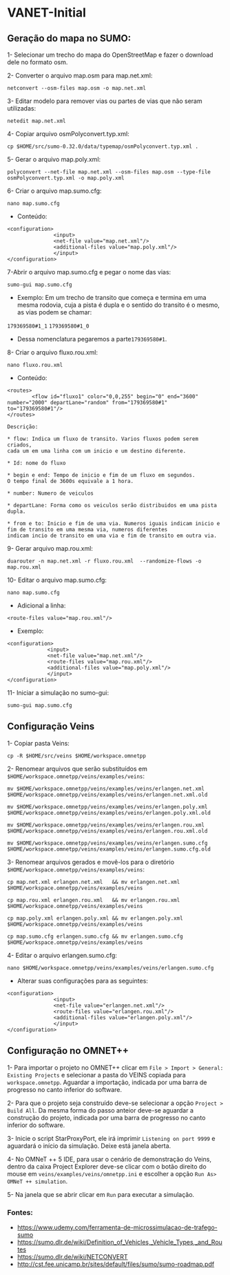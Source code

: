 # VANET-Initial

## Geração do mapa no SUMO:


1- Selecionar um trecho do mapa do OpenStreetMap e fazer o download dele no formato osm.

2- Converter o arquivo map.osm para map.net.xml:

`netconvert --osm-files map.osm -o map.net.xml`

3- Editar modelo para remover vias ou partes de vias que não seram utilizadas:

`netedit map.net.xml`

4- Copiar arquivo osmPolyconvert.typ.xml:

`cp $HOME/src/sumo-0.32.0/data/typemap/osmPolyconvert.typ.xml .`

5- Gerar o arquivo map.poly.xml:

`polyconvert --net-file map.net.xml --osm-files map.osm --type-file osmPolyconvert.typ.xml -o map.poly.xml`

6- Criar o arquivo map.sumo.cfg:

`nano map.sumo.cfg`

* Conteúdo:

```
<configuration>
               <input>
               <net-file value="map.net.xml"/>
               <additional-files value="map.poly.xml"/>
               </input>
</configuration>

```

7-Abrir o arquivo map.sumo.cfg e pegar o nome das vias:

`sumo-gui map.sumo.cfg`

* Exemplo: Em um trecho de transito que começa e termina em uma mesma rodovia, cuja a pista é dupla e o sentido do transito é o mesmo, as vias podem se chamar:

`179369580#1_1`
`179369580#1_0`

* Dessa nomenclatura pegaremos a parte`179369580#1`.

8- Criar o arquivo  fluxo.rou.xml:

`nano fluxo.rou.xml`

* Conteúdo:

```
<routes>
        <flow id="fluxo1" color="0,0,255" begin="0" end="3600" number="2000" departLane="random" from="179369580#1" to="179369580#1"/>
</routes>
```

```
Descrição:

* flow: Indica um fluxo de transito. Varios fluxos podem serem criados, 
cada um em uma linha com um inicio e um destino diferente.

* Id: nome do fluxo

* begin e end: Tempo de inicio e fim de um fluxo em segundos. 
O tempo final de 3600s equivale a 1 hora.

* number: Numero de veiculos

* departLane: Forma como os veiculos serão distribuidos em uma pista dupla.

* from e to: Inicio e fim de uma via. Numeros iguais indicam inicio e 
fim de transito em uma mesma via, numeros diferentes 
indicam incio de transito em uma via e fim de transito em outra via.
```

9- Gerar arquivo map.rou.xml:

`duarouter -n map.net.xml -r fluxo.rou.xml  --randomize-flows -o map.rou.xml`

10- Editar o arquivo map.sumo.cfg:

`nano map.sumo.cfg`

* Adicional a linha:  

```
<route-files value="map.rou.xml"/>
```

* Exemplo:

```
<configuration>
             <input>
             <net-file value="map.net.xml"/>
             <route-files value="map.rou.xml"/>
             <additional-files value="map.poly.xml"/>
             </input>
</configuration>
```


11- Iniciar a simulação no sumo-gui:

`sumo-gui map.sumo.cfg`


## Configuração Veins

1- Copiar pasta Veins:

`cp -R $HOME/src/veins $HOME/workspace.omnetpp`

2- Renomear arquivos que serão substituídos em `$HOME/workspace.omnetpp/veins/examples/veins`:

`mv $HOME/workspace.omnetpp/veins/examples/veins/erlangen.net.xml   $HOME/workspace.omnetpp/veins/examples/veins/erlangen.net.xml.old`

`mv $HOME/workspace.omnetpp/veins/examples/veins/erlangen.poly.xml  $HOME/workspace.omnetpp/veins/examples/veins/erlangen.poly.xml.old`

`mv $HOME/workspace.omnetpp/veins/examples/veins/erlangen.rou.xml   $HOME/workspace.omnetpp/veins/examples/veins/erlangen.rou.xml.old`

`mv $HOME/workspace.omnetpp/veins/examples/veins/erlangen.sumo.cfg   $HOME/workspace.omnetpp/veins/examples/veins/erlangen.sumo.cfg.old`

3- Renomear arquivos gerados e movê-los para o diretório `$HOME/workspace.omnetpp/veins/examples/veins`:

`cp map.net.xml erlangen.net.xml   && mv erlangen.net.xml $HOME/workspace.omnetpp/veins/examples/veins`

`cp map.rou.xml erlangen.rou.xml   && mv erlangen.rou.xml $HOME/workspace.omnetpp/veins/examples/veins`

`cp map.poly.xml erlangen.poly.xml && mv erlangen.poly.xml $HOME/workspace.omnetpp/veins/examples/veins`

`cp map.sumo.cfg erlangen.sumo.cfg && mv erlangen.sumo.cfg $HOME/workspace.omnetpp/veins/examples/veins`

4- Editar o arquivo erlangen.sumo.cfg:

`nano $HOME/workspace.omnetpp/veins/examples/veins/erlangen.sumo.cfg`

* Alterar suas configurações para as seguintes:

```
<configuration>
               <input>
               <net-file value="erlangen.net.xml"/>
               <route-files value="erlangen.rou.xml"/>
               <additional-files value="erlangen.poly.xml"/>
               </input>
</configuration>

```


## Configuração no OMNET++


1- Para importar o projeto no OMNET++ clicar em `File > Import > General: Existing Projects` e selecionar a pasta do VEINS copiada para `workspace.omnetpp`. Aguardar a importação, indicada por uma barra de progresso no canto inferior do software.

2- Para que o projeto seja construído deve-se selecionar a opção `Project > Build All`. Da mesma forma do passo anteior deve-se aguardar a construção do projeto, indicada por uma barra de progresso no canto inferior do software.

3- Inicie o script StarProxyPort, ele irá imprimir `Listening on port 9999` e aguardará o início da simulação. Deixe está janela aberta.

4- No OMNeT ++ 5 IDE, para usar o cenário de demonstração do Veins, dentro da caixa Project Explorer deve-se clicar com o botão direito do mouse em `veins/examples/veins/omnetpp.ini` e escolher a opção `Run As> OMNeT ++ simulation`.

5- Na janela que se abrir clicar em `Run` para executar a simulação.


### Fontes:

* https://www.udemy.com/ferramenta-de-microssimulacao-de-trafego-sumo
* https://sumo.dlr.de/wiki/Definition_of_Vehicles,_Vehicle_Types,_and_Routes
* https://sumo.dlr.de/wiki/NETCONVERT
* http://cst.fee.unicamp.br/sites/default/files/sumo/sumo-roadmap.pdf



